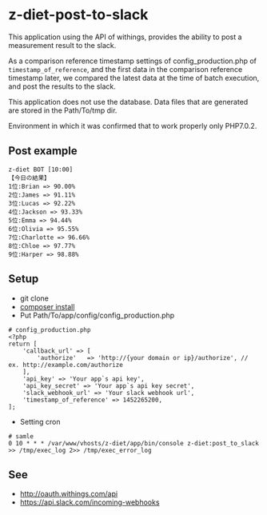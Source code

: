 # z-diet-post-to-slack

This application using the API of withings, provides the ability to post a measurement result to the slack.

As a comparison reference timestamp settings of config_production.php of `timestamp_of_reference`, and the first data in the comparison reference timestamp later, we compared the latest data at the time of batch execution, and post the results to the slack.

This application does not use the database. Data files that are generated are stored in the Path/To/tmp dir.

Environment in which it was confirmed that to work properly only PHP7.0.2.

## Post example

```
z-diet BOT [10:00] 
【今日の結果】
1位:Brian => 90.00%
2位:James => 91.11%
3位:Lucas => 92.22%
4位:Jackson => 93.33%
5位:Emma => 94.44%
6位:Olivia => 95.55%
7位:Charlotte => 96.66%
8位:Chloe => 97.77%
9位:Harper => 98.88%
```

## Setup

- git clone
- [composer install](https://getcomposer.org/doc/00-intro.md)
- Put Path/To/app/config/config_production.php
```
# config_production.php
<?php
return [
    'callback_url' => [
        'authorize'   => 'http://{your domain or ip}/authorize', // ex. http://example.com/authorize
    ],
    'api_key' => 'Your app`s api key',
    'api_key_secret' => 'Your app`s api key secret',
    'slack_webhook_url' => 'Your slack webhook url',
    'timestamp_of_reference' => 1452265200,
];
```
- Setting cron
```
# samle
0 10 * * * /var/www/vhosts/z-diet/app/bin/console z-diet:post_to_slack >> /tmp/exec_log 2>> /tmp/exec_error_log
```

## See

- http://oauth.withings.com/api
- https://api.slack.com/incoming-webhooks
